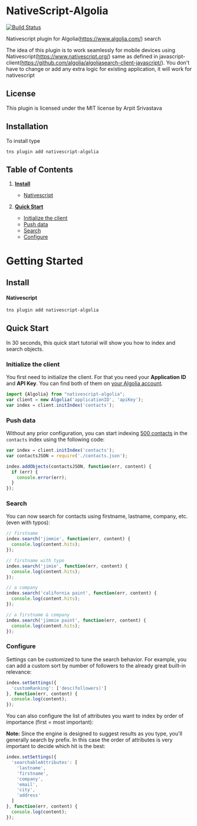 # NativeScript-Algolia

[![Build Status][build-status]][build-url]

[build-status]:https://travis-ci.org/arpit2438735/nativescript-algolia.svg?branch=master
[build-url]:https://travis-ci.org/arpit2438735/nativescript-algolia

Nativescript plugin for Algolia(https://www.algolia.com/) search

The idea of this plugin is to work seamlessly for mobile devices using Nativescript(https://www.nativescript.org/) same as defined in javascript-client(https://github.com/algolia/algoliasearch-client-javascript/).
You don't have to change or add any extra logic for existing application, it will work for nativescript 

## License
This plugin is licensed under the MIT license by Arpit Srivastava

## Installation
To install type

```
tns plugin add nativescript-algolia
```

## Table of Contents


1. **[Install](#install)**

    * [Nativescript](#nativescript)

1. **[Quick Start](#quick-start)**

    * [Initialize the client](#initialize-the-client)
    * [Push data](#push-data)
    * [Search](#search)
    * [Configure](#configure)
    
# Getting Started



## Install

#### Nativescript

```sh
tns plugin add nativescript-algolia
```

## Quick Start

In 30 seconds, this quick start tutorial will show you how to index and search objects.

### Initialize the client

You first need to initialize the client. For that you need your **Application ID** and **API Key**.
You can find both of them on [your Algolia account](https://www.algolia.com/api-keys).

```js
import {Algolia} from "nativescript-algolia";
var client = new Algolia('applicationID', 'apiKey');
var index = client.initIndex('contacts');
```

### Push data

Without any prior configuration, you can start indexing [500 contacts](https://github.com/algolia/algoliasearch-client-csharp/blob/master/contacts.json) in the `contacts` index using the following code:

```js
var index = client.initIndex('contacts');
var contactsJSON = require('./contacts.json');

index.addObjects(contactsJSON, function(err, content) {
  if (err) {
    console.error(err);
  }
});
```

### Search

You can now search for contacts using firstname, lastname, company, etc. (even with typos):

```js
// firstname
index.search('jimmie', function(err, content) {
  console.log(content.hits);
});

// firstname with typo
index.search('jimie', function(err, content) {
  console.log(content.hits);
});

// a company
index.search('california paint', function(err, content) {
  console.log(content.hits);
});

// a firstname & company
index.search('jimmie paint', function(err, content) {
  console.log(content.hits);
});
```
### Configure

Settings can be customized to tune the search behavior. For example, you can add a custom sort by number of followers to the already great built-in relevance:

```js
index.setSettings({
  'customRanking': ['desc(followers)']
}, function(err, content) {
  console.log(content);
});
```

You can also configure the list of attributes you want to index by order of importance (first = most important):

**Note:** Since the engine is designed to suggest results as you type, you'll generally search by prefix.
In this case the order of attributes is very important to decide which hit is the best:

```js
index.setSettings({
  'searchableAttributes': [
    'lastname',
    'firstname',
    'company',
    'email',
    'city',
    'address'
  ]
}, function(err, content) {
  console.log(content);
});
```



